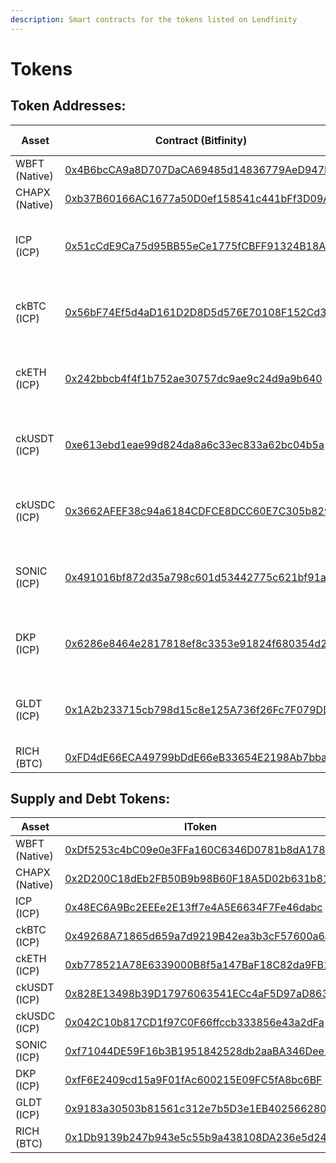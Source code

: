 ```yaml
---
description: Smart contracts for the tokens listed on Lendfinity
---
```


# Tokens

## Token Addresses:

| Asset          | Contract (Bitfinity)                                                                                                                             | Canister (ICP)                                                                                             |
| -------------- | ------------------------------------------------------------------------------------------------------------------------------------------------ | ---------------------------------------------------------------------------------------------------------- |
| WBFT (Native)  | [0x4B6bcCA9a8D707DaCA69485d14836779AeD947E5](https://bs.mainnet.bitfinity.network/token/0x4B6bcCA9a8D707DaCA69485d14836779AeD947E5?tab=contract) | -                                                                                                          |
| CHAPX (Native) | [0xb37B60166AC1677a50D0ef158541c441bFf3D09A](https://bs.mainnet.bitfinity.network/token/0xb37B60166AC1677a50D0ef158541c441bFf3D09A)              | -                                                                                                          |
| ICP (ICP)      | [0x51cCdE9Ca75d95BB55eCe1775fCBFF91324B18A6](https://bs.mainnet.bitfinity.network/token/0x51cCdE9Ca75d95BB55eCe1775fCBFF91324B18A6)              | [ryjl3-tyaaa-aaaaa-aaaba-cai](https://dashboard.internetcomputer.org/canister/ryjl3-tyaaa-aaaaa-aaaba-cai) |
| ckBTC (ICP)    | [0x56bF74Ef5d4aD161D2D8D5d576E70108F152Cd35](https://bs.mainnet.bitfinity.network/token/0x56bF74Ef5d4aD161D2D8D5d576E70108F152Cd35)              | [mxzaz-hqaaa-aaaar-qaada-cai](https://dashboard.internetcomputer.org/canister/mxzaz-hqaaa-aaaar-qaada-cai) |
| ckETH (ICP)    | [0x242bbcb4f4f1b752ae30757dc9ae9c24d9a9b640](https://bs.mainnet.bitfinity.network/token/0x242bbcb4f4f1b752ae30757dc9ae9c24d9a9b640)              | [ss2fx-dyaaa-aaaar-qacoq-cai](https://dashboard.internetcomputer.org/canister/ss2fx-dyaaa-aaaar-qacoq-cai) |
| ckUSDT (ICP)   | [0xe613ebd1eae99d824da8a6c33ec833a62bc04b5a](https://bs.mainnet.bitfinity.network/token/0xe613ebd1eae99d824da8a6c33ec833a62bc04b5a)              | [cngnf-vqaaa-aaaar-qag4q-cai](https://dashboard.internetcomputer.org/canister/cngnf-vqaaa-aaaar-qag4q-cai) |
| ckUSDC (ICP)   | [0x3662AFEF38c94a6184CDFCE8DCC60E7C305b8299](https://bs.mainnet.bitfinity.network/token/0x3662AFEF38c94a6184CDFCE8DCC60E7C305b8299)              | [xevnm-gaaaa-aaaar-qafnq-cai](https://dashboard.internetcomputer.org/canister/xevnm-gaaaa-aaaar-qafnq-cai) |
| SONIC (ICP)    | [0x491016bf872d35a798c601d53442775c621bf91a](https://bs.mainnet.bitfinity.network/token/0x491016bf872d35a798c601d53442775c621bf91a)              | [qbizb-wiaaa-aaaaq-aabwq-cai](https://dashboard.internetcomputer.org/canister/qbizb-wiaaa-aaaaq-aabwq-cai) |
| DKP (ICP)      | [0x6286e8464e2817818ef8c3353e91824f680354d2](https://bs.mainnet.bitfinity.network/token/0x6286e8464e2817818ef8c3353e91824f680354d2)              | [zfcdd-tqaaa-aaaaq-aaaga-cai](https://dashboard.internetcomputer.org/canister/zfcdd-tqaaa-aaaaq-aaaga-cai) |
| GLDT (ICP)     | [0x1A2b233715cb798d15c8e125A736f26Fc7F079DD](https://bs.mainnet.bitfinity.network/token/0x1A2b233715cb798d15c8e125A736f26Fc7F079DD)              | [6c7su-kiaaa-aaaar-qaira-cai](https://dashboard.internetcomputer.org/canister/6c7su-kiaaa-aaaar-qaira-cai) |
| RICH (BTC)     | [0xFD4dE66ECA49799bDdE66eB33654E2198Ab7bba4](https://bs.mainnet.bitfinity.network/token/0xFD4dE66ECA49799bDdE66eB33654E2198Ab7bba4)              | -                                                                                                          |

## Supply and Debt Tokens:

| Asset          | lToken                                                                                                                                        | VariableDebtToken                                                                                                                     | StableDebtToken                                                                                                                       |
| -------------- | --------------------------------------------------------------------------------------------------------------------------------------------- | ------------------------------------------------------------------------------------------------------------------------------------- | ------------------------------------------------------------------------------------------------------------------------------------- |
| WBFT (Native)  | [0xDf5253c4bC09e0e3FFa160C6346D0781b8dA1789](https://bs.mainnet.bitfinity.network/address/0xDf5253c4bC09e0e3FFa160C6346D0781b8dA1789)         | [0x6F48a420e9BD59E70A2a020432d6cfeDace6947C](https://bs.mainnet.bitfinity.network/address/0x6F48a420e9BD59E70A2a020432d6cfeDace6947C) | -                                                                                                                                     |
| CHAPX (Native) | [0x2D200C18dEb2FB50B9b98B60F18A5D02b631b811](https://bs.mainnet.bitfinity.network/address/0x2D200C18dEb2FB50B9b98B60F18A5D02b631b811)         | [0xEF7341f86cC23AE9c24dF54b4Ff3b9Ae6DD79384](https://bs.mainnet.bitfinity.network/address/0xEF7341f86cC23AE9c24dF54b4Ff3b9Ae6DD79384) | -                                                                                                                                     |
| ICP (ICP)      | [0x48EC6A9Bc2EEEe2E13ff7e4A5E6634F7Fe46dabc](https://bs.mainnet.bitfinity.network/address/0x48EC6A9Bc2EEEe2E13ff7e4A5E6634F7Fe46dabc)         | [0x889f41FFc38C46559EBC9937Ba69EFAA8f4DaBD6](https://bs.mainnet.bitfinity.network/address/0x889f41FFc38C46559EBC9937Ba69EFAA8f4DaBD6) | -                                                                                                                                     |
| ckBTC (ICP)    | [0x49268A71865d659a7d9219B42ea3b3cF57600a6a](https://bs.mainnet.bitfinity.network/address/0x49268A71865d659a7d9219B42ea3b3cF57600a6a)         | [0x440eEedbeCB4474A9C3964570B6Bf0C2d5E96d65](https://bs.mainnet.bitfinity.network/address/0x440eEedbeCB4474A9C3964570B6Bf0C2d5E96d65) | -                                                                                                                                     |
| ckETH (ICP)    | [0xb778521A78E6339000B8f5a147BaF18C82da9FB1](https://bs.mainnet.bitfinity.network/token/0xb778521A78E6339000B8f5a147BaF18C82da9FB1)           | [0x11DABB7b544603A2e52ce7eD651D02b02Bc207Ec](https://bs.mainnet.bitfinity.network/token/0x11DABB7b544603A2e52ce7eD651D02b02Bc207Ec)   | -                                                                                                                                     |
| ckUSDT (ICP)   | [0x828E13498b39D17976063541ECc4aF5D97aD863C](https://bs.mainnet.bitfinity.network/token/0x828E13498b39D17976063541ECc4aF5D97aD863C)           | [0x798F6635121325b3C7F9Cf0c8fdD74Ffc0e486E3](https://bs.mainnet.bitfinity.network/token/0x798F6635121325b3C7F9Cf0c8fdD74Ffc0e486E3)   | -                                                                                                                                     |
| ckUSDC (ICP)   | [0x042C10b817CD1f97C0F66ffccb333856e43a2dFa](https://bs.mainnet.bitfinity.network/address/0x042C10b817CD1f97C0F66ffccb333856e43a2dFa?tab=txs) | [0xe140df9AB7840E3B3B605438a3f1ad5Ba09D35A5](https://bs.mainnet.bitfinity.network/address/0xe140df9AB7840E3B3B605438a3f1ad5Ba09D35A5) | [0x204Ed773A6a244a82d9d5052F8e1CC10D2cbAd75](https://bs.mainnet.bitfinity.network/address/0x204Ed773A6a244a82d9d5052F8e1CC10D2cbAd75) |
| SONIC (ICP)    | [0xf71044DE59F16b3B1951842528db2aaBA346Dee1](https://bs.mainnet.bitfinity.network/token/0xf71044DE59F16b3B1951842528db2aaBA346Dee1)           | [0x4346c69b1B556BfAC6A5423A96c0F2f97e3AA2E5](https://bs.mainnet.bitfinity.network/token/0x4346c69b1B556BfAC6A5423A96c0F2f97e3AA2E5)   |                                                                                                                                       |
| DKP (ICP)      | [0xfF6E2409cd15a9F01fAc600215E09FC5fA8bc6BF](https://bs.mainnet.bitfinity.network/token/0xfF6E2409cd15a9F01fAc600215E09FC5fA8bc6BF)           | [0xe8da21C468569ec63cFe47d91f036211644a6bE0](https://bs.mainnet.bitfinity.network/token/0xe8da21C468569ec63cFe47d91f036211644a6bE0)   |                                                                                                                                       |
| GLDT (ICP)     | [0x9183a30503b81561c312e7b5D3e1EB4025662804](https://bs.mainnet.bitfinity.network/address/0x9183a30503b81561c312e7b5D3e1EB4025662804)         | [0x234dC0C7538399F561657731D933F09F480bB9d4](https://bs.mainnet.bitfinity.network/address/0x234dC0C7538399F561657731D933F09F480bB9d4) | -                                                                                                                                     |
| RICH (BTC)     | [0x1Db9139b247b943e5c55b9a438108DA236e5d244](https://bs.mainnet.bitfinity.network/address/0x1Db9139b247b943e5c55b9a438108DA236e5d244)         | [0x16eFa43F5D2a7Fe4e1a87ff4dD7449B61E22A24b](https://bs.mainnet.bitfinity.network/address/0x16eFa43F5D2a7Fe4e1a87ff4dD7449B61E22A24b) | -                                                                                                                                     |
